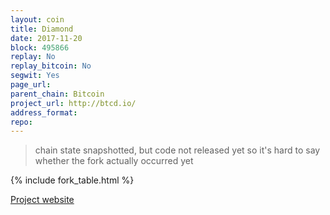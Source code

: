 ```yaml
---
layout: coin
title: Diamond
date: 2017-11-20
block: 495866
replay: No
replay_bitcoin: No
segwit: Yes
page_url:
parent_chain: Bitcoin
project_url: http://btcd.io/
address_format:
repo:
---
```


>chain state snapshotted, but code not released yet so it's hard to say whether the fork actually occurred yet

{% include fork_table.html %}

<a href="{{ page.project_url }}" target="_blank">Project website <i class="fa fa-external-link" aria-hidden="true"></i></a>
